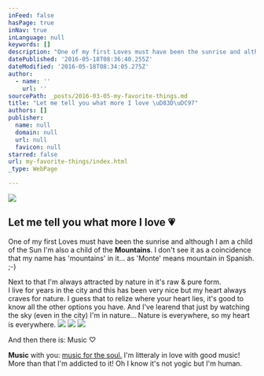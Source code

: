 ```yaml
---
inFeed: false
hasPage: true
inNav: true
inLanguage: null
keywords: []
description: "One of my first Loves must have been the sunrise and although I am a child of the Sun I'm also a child of the Mountains. I don't see it as a coincidence that my name has 'mountains' in it... as 'Monte' means mountain in Spanish. ;-) "
datePublished: '2016-05-18T08:36:40.255Z'
dateModified: '2016-05-18T08:34:05.275Z'
author:
  - name: ''
    url: ''
sourcePath: _posts/2016-03-05-my-favorite-things.md
title: "Let me tell you what more I love \uD83D\uDC97"
authors: []
publisher:
  name: null
  domain: null
  url: null
  favicon: null
starred: false
url: my-favorite-things/index.html
_type: WebPage

---
```

![](https://the-grid-user-content.s3-us-west-2.amazonaws.com/fc115842-b2c4-48f0-b015-9df20466f5fd.jpg)

## Let me tell you what more I love 💗

One of my first Loves must have been the sunrise and although I am a child of the Sun I'm also a child of the **Mountains**. I don't see it as a coincidence that my name has 'mountains' in it... as 'Monte' means mountain in Spanish. ;-)

Next to that I'm always attracted by nature in it's raw & pure form.   
I live for years in the city and this has been very nice but my heart always craves for nature. I guess that to relize where your heart lies, it's good to know all the other options you have. And I've learend that just by watching the sky (even in the city) I'm in nature... Nature is everywhere, so my heart is everywhere. ![](https://the-grid-user-content.s3-us-west-2.amazonaws.com/f863708f-ed91-45af-b186-e995fb253ceb.jpg)
![](https://s3-us-west-2.amazonaws.com/the-grid-img/p/4fffe7d4cdd770f3cf32e0ece1fd3f142314d44f.jpg)
![](https://the-grid-user-content.s3-us-west-2.amazonaws.com/91b55d28-0e21-4ad9-b3e3-b654dade7a5b.jpg)

And then there is: Music ♡

**Music** with you: [music for the soul.][0] I'm litteraly in love with good music! More than that I'm addicted to it! Oh I know it's not yogic but I'm human.

[0]: https://open.spotify.com/user/wendymontellano/playlist/0krajvdfbqw2zPLPBjLPok